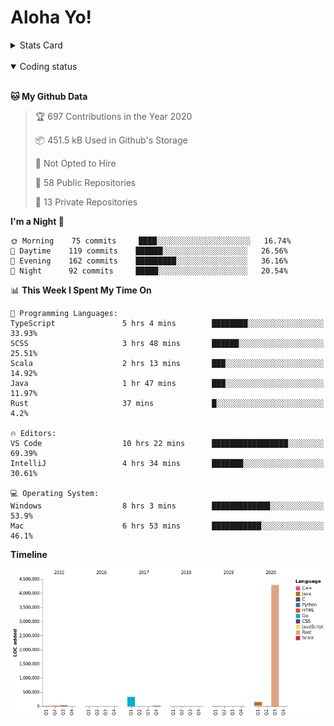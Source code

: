 # Aloha Yo!

<details>
<summary>Stats Card</summary>
 
[![Anurag's github stats](https://github-readme-stats.vercel.app/api?username=GarfieldZHU&show_icons=true&theme=tokyonight)](https://github.com/anuraghazra/github-readme-stats)
 
</details>

<br/>

<details open>

<summary>Coding status</summary>

<br/>

<!--START_SECTION:waka-->
**🐱 My Github Data** 

> 🏆 697 Contributions in the Year 2020
 > 
> 📦 451.5 kB Used in Github's Storage 
 > 
> 🚫 Not Opted to Hire
 > 
> 📜 58 Public Repositories
 > 
> 🔑 13 Private Repositories 

**I'm a Night 🦉** 

```text
🌞 Morning    75 commits     ████░░░░░░░░░░░░░░░░░░░░░   16.74% 
🌆 Daytime    119 commits    ██████░░░░░░░░░░░░░░░░░░░   26.56% 
🌃 Evening    162 commits    █████████░░░░░░░░░░░░░░░░   36.16% 
🌙 Night      92 commits     █████░░░░░░░░░░░░░░░░░░░░   20.54%

```


📊 **This Week I Spent My Time On** 

```text
💬 Programming Languages: 
TypeScript               5 hrs 4 mins        ████████░░░░░░░░░░░░░░░░░   33.93% 
SCSS                     3 hrs 48 mins       ██████░░░░░░░░░░░░░░░░░░░   25.51% 
Scala                    2 hrs 13 mins       ███░░░░░░░░░░░░░░░░░░░░░░   14.92% 
Java                     1 hr 47 mins        ███░░░░░░░░░░░░░░░░░░░░░░   11.97% 
Rust                     37 mins             █░░░░░░░░░░░░░░░░░░░░░░░░   4.2%

🔥 Editors: 
VS Code                  10 hrs 22 mins      █████████████████░░░░░░░░   69.39% 
IntelliJ                 4 hrs 34 mins       ███████░░░░░░░░░░░░░░░░░░   30.61%

💻 Operating System: 
Windows                  8 hrs 3 mins        █████████████░░░░░░░░░░░░   53.9% 
Mac                      6 hrs 53 mins       ███████████░░░░░░░░░░░░░░   46.1%

```

**Timeline**

![Chart not found](https://github.com/GarfieldZHU/GarfieldZHU/blob/master/charts/bar_graph.png) 


<!--END_SECTION:waka-->

</details>

